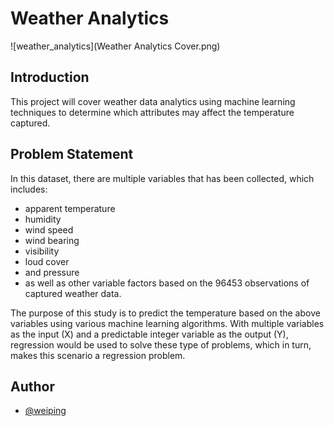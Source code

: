 # Weather Analytics
![weather_analytics](Weather Analytics Cover.png)

## Introduction
This project will cover weather data analytics using machine learning techniques to determine which attributes may affect the temperature captured.

## Problem Statement
In this dataset, there are multiple 
variables that has been collected, 
which includes: 
- apparent temperature
- humidity
- wind speed
- wind bearing
- visibility
- loud cover
- and pressure
- as well as other variable factors based on the 96453 observations of captured weather data.

The purpose of this study is to predict the temperature based on the above variables using various machine learning algorithms. With multiple variables as the input (X) and a predictable integer variable as the output (Y), regression would be used to solve these type of problems, which in turn, makes this scenario a regression problem.

## Author

- [@weiping](https://github.com/tanweiping)
